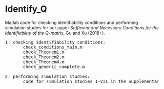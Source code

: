 # Identify_Q

Matlab code for checking identifiability conditions and performing simulation studies for our paper _Sufficient and Necessary Conditions for the Identifiability of the Q-matrix_, Gu and Xu (2018+).

<pre>
1. checking identifiability conditions: 
       check_conditions_main.m  
       check_Theorem1.m  
       check_Theorem2.m  
       check_Theorem4.m  
       check_generic_complete.m
       
2. performing simulation studies:
       code for simulation studies I-VII in the Supplementary Material.
</pre>
